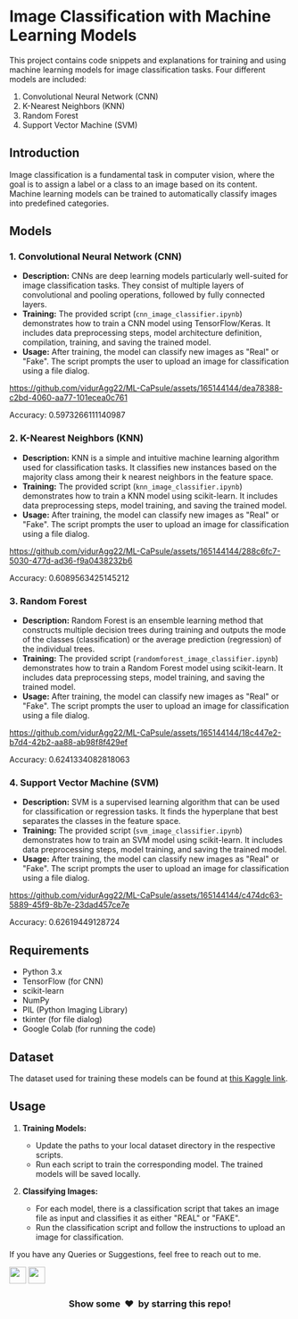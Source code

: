 # Image Classification with Machine Learning Models

This project contains code snippets and explanations for training and using machine learning models for image classification tasks. Four different models are included:

1. Convolutional Neural Network (CNN)
2. K-Nearest Neighbors (KNN)
3. Random Forest
4. Support Vector Machine (SVM)

## Introduction

Image classification is a fundamental task in computer vision, where the goal is to assign a label or a class to an image based on its content. Machine learning models can be trained to automatically classify images into predefined categories.

## Models

### 1. Convolutional Neural Network (CNN)

- **Description:** CNNs are deep learning models particularly well-suited for image classification tasks. They consist of multiple layers of convolutional and pooling operations, followed by fully connected layers.
- **Training:** The provided script (`cnn_image_classifier.ipynb`) demonstrates how to train a CNN model using TensorFlow/Keras. It includes data preprocessing steps, model architecture definition, compilation, training, and saving the trained model.
- **Usage:** After training, the model can classify new images as "Real" or "Fake". The script prompts the user to upload an image for classification using a file dialog.

https://github.com/vidurAgg22/ML-CaPsule/assets/165144144/dea78388-c2bd-4060-aa77-101ecea0c761

Accuracy: 0.5973266111140987

### 2. K-Nearest Neighbors (KNN)

- **Description:** KNN is a simple and intuitive machine learning algorithm used for classification tasks. It classifies new instances based on the majority class among their k nearest neighbors in the feature space.
- **Training:** The provided script (`knn_image_classifier.ipynb`) demonstrates how to train a KNN model using scikit-learn. It includes data preprocessing steps, model training, and saving the trained model.
- **Usage:** After training, the model can classify new images as "Real" or "Fake". The script prompts the user to upload an image for classification using a file dialog.

https://github.com/vidurAgg22/ML-CaPsule/assets/165144144/288c6fc7-5030-477d-ad36-f9a0438232b6

Accuracy: 0.6089563425145212

### 3. Random Forest

- **Description:** Random Forest is an ensemble learning method that constructs multiple decision trees during training and outputs the mode of the classes (classification) or the average prediction (regression) of the individual trees.
- **Training:** The provided script (`randomforest_image_classifier.ipynb`) demonstrates how to train a Random Forest model using scikit-learn. It includes data preprocessing steps, model training, and saving the trained model.
- **Usage:** After training, the model can classify new images as "Real" or "Fake". The script prompts the user to upload an image for classification using a file dialog.

https://github.com/vidurAgg22/ML-CaPsule/assets/165144144/18c447e2-b7d4-42b2-aa88-ab98f8f429ef

Accuracy: 0.6241334082818063

### 4. Support Vector Machine (SVM)

- **Description:** SVM is a supervised learning algorithm that can be used for classification or regression tasks. It finds the hyperplane that best separates the classes in the feature space.
- **Training:** The provided script (`svm_image_classifier.ipynb`) demonstrates how to train an SVM model using scikit-learn. It includes data preprocessing steps, model training, and saving the trained model.
- **Usage:** After training, the model can classify new images as "Real" or "Fake". The script prompts the user to upload an image for classification using a file dialog.

https://github.com/vidurAgg22/ML-CaPsule/assets/165144144/c474dc63-5889-45f9-8b7e-23dad457ce7e

Accuracy: 0.62619449128724

## Requirements

- Python 3.x
- TensorFlow (for CNN)
- scikit-learn
- NumPy
- PIL (Python Imaging Library)
- tkinter (for file dialog)
- Google Colab (for running the code)

## Dataset
The dataset used for training these models can be found at [this Kaggle link](https://www.kaggle.com/datasets/mgdammy/trimdataset/data).

## Usage

1. **Training Models:**
   - Update the paths to your local dataset directory in the respective scripts.
   - Run each script to train the corresponding model. The trained models will be saved locally.
   
2. **Classifying Images:**
   - For each model, there is a classification script  that takes an image file as input and classifies it as either "REAL" or "FAKE".
   - Run the classification script and follow the instructions to upload an image for classification.

If you have any Queries or Suggestions, feel free to reach out to me.

[<img height="30" src="https://img.shields.io/badge/linkedin-blue.svg?&style=for-the-badge&logo=linkedin&logoColor=white" />][LinkedIn]
[<img height="30" src="https://img.shields.io/badge/github-black.svg?&style=for-the-badge&logo=github&logoColor=white" />][Github]
<br />

[linkedin]: https://www.linkedin.com/in/viduragarwal1/
[github]: https://github.com/vidurAgg22

<h3 align="center">Show some &nbsp;❤️&nbsp; by starring this repo! </h3>